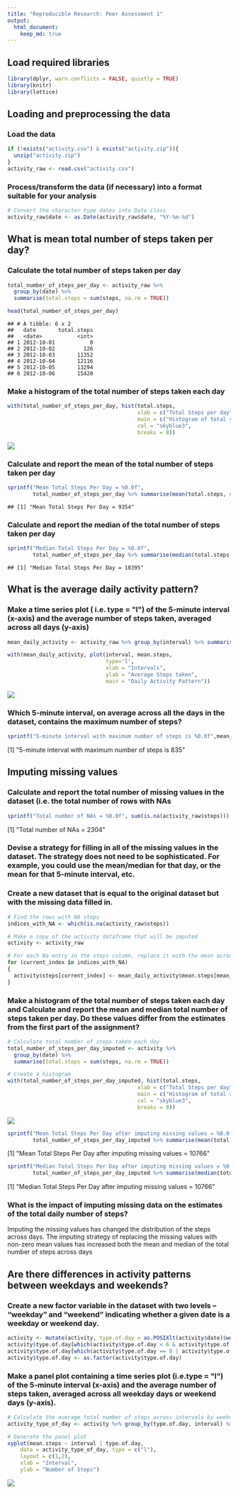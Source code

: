 ```yaml
---
title: "Reproducible Research: Peer Assessment 1"
output: 
  html_document:
    keep_md: true
---
```


## Load required libraries

```r
library(dplyr, warn.conflicts = FALSE, quietly = TRUE)
library(knitr)
library(lattice)
```

## Loading and preprocessing the data 
### Load the data

```r
if (!exists("activity.csv") & exists("activity.zip")){
  unzip("activity.zip")
}
activity_raw <- read.csv("activity.csv")
```

### Process/transform the data (if necessary) into a format suitable for your analysis

```r
# Convert the character type dates into Date class
activity_raw$date <- as.Date(activity_raw$date, "%Y-%m-%d")
```

## What is mean total number of steps taken per day?
### Calculate the total number of steps taken per day

```r
total_number_of_steps_per_day <- activity_raw %>% 
  group_by(date) %>% 
  summarise(total.steps = sum(steps, na.rm = TRUE))

head(total_number_of_steps_per_day)
```

```
## # A tibble: 6 x 2
##   date       total.steps
##   <date>           <int>
## 1 2012-10-01           0
## 2 2012-10-02         126
## 3 2012-10-03       11352
## 4 2012-10-04       12116
## 5 2012-10-05       13294
## 6 2012-10-06       15420
```

### Make a histogram of the total number of steps taken each day

```r
with(total_number_of_steps_per_day, hist(total.steps, 
                                         xlab = c("Total Steps per day"),
                                         main = c("Histogram of total steps per day"),
                                         col = "skyblue3",
                                         breaks = 8))
```

![](PA1_template_files/figure-html/unnamed-chunk-5-1.png)<!-- -->

### Calculate and report the mean of the total number of steps taken per day

```r
sprintf("Mean Total Steps Per Day = %0.0f",
        total_number_of_steps_per_day %>% summarise(mean(total.steps, na.rm = TRUE)))
```

```
## [1] "Mean Total Steps Per Day = 9354"
```

### Calculate and report the median of the total number of steps taken per day

```r
sprintf("Median Total Steps Per Day = %0.0f",
        total_number_of_steps_per_day %>% summarise(median(total.steps, na.rm = TRUE)))
```

```
## [1] "Median Total Steps Per Day = 10395"
```

## What is the average daily activity pattern?
### Make a time series plot ( i.e. type = "l") of the 5-minute interval (x-axis) and the average number of steps taken, averaged across all days (y-axis)

```r
mean_daily_activity <- activity_raw %>% group_by(interval) %>% summarise(mean.steps = mean(steps, na.rm = TRUE))

with(mean_daily_activity, plot(interval, mean.steps, 
                               type='l',
                               xlab = "Intervals",
                               ylab = "Average Steps taken",
                               main = "Daily Activity Pattern"))
```

![](PA1_template_files/figure-html/unnamed-chunk-8-1.png)<!-- -->

### Which 5-minute interval, on average across all the days in the dataset, contains the maximum number of steps?

```r
sprintf("5-minute interval with maximum number of steps is %0.0f",mean_daily_activity$interval[which.max(mean_daily_activity$mean.steps)])
```

[1] "5-minute interval with maximum number of steps is 835"

## Imputing missing values
### Calculate and report the total number of missing values in the dataset (i.e. the total number of rows with NAs

```r
sprintf("Total number of NAs = %0.0f", sum(is.na(activity_raw$steps)))
```

[1] "Total number of NAs = 2304"

### Devise a strategy for filling in all of the missing values in the dataset. The strategy does not need to be sophisticated. For example, you could use the mean/median for that day, or the mean for that 5-minute interval, etc.

### Create a new dataset that is equal to the original dataset but with the missing data filled in.

```r
# Find the rows with NA steps
indices_with_NA <- which(is.na(activity_raw$steps))

# Make a copy of the activity dataframe that will be imputed
activity <- activity_raw

# For each Na entry in the steps column, replace it with the mean across days for the corresponding interval
for (current_index in indices_with_NA)
{
  activity$steps[current_index] <- mean_daily_activity$mean.steps[mean_daily_activity$interval == activity$interval[current_index]]
}
```

### Make a histogram of the total number of steps taken each day and Calculate and report the mean and median total number of steps taken per day. Do these values differ from the estimates from the first part of the assignment? 

```r
# Calculate total number of steps taken each day
total_number_of_steps_per_day_imputed <- activity %>% 
  group_by(date) %>% 
  summarise(total.steps = sum(steps, na.rm = TRUE))

# Create a histogram
with(total_number_of_steps_per_day_imputed, hist(total.steps, 
                                         xlab = c("Total Steps per day"),
                                         main = c("Histogram of total steps per day after imputing missing values"),
                                         col = "skyblue3",
                                         breaks = 8))
```

![](PA1_template_files/figure-html/unnamed-chunk-12-1.png)<!-- -->

```r
sprintf("Mean Total Steps Per Day after imputing missing values = %0.0f",
        total_number_of_steps_per_day_imputed %>% summarise(mean(total.steps, na.rm = TRUE)))
```

[1] "Mean Total Steps Per Day after imputing missing values = 10766"

```r
sprintf("Median Total Steps Per Day after imputing missing values = %0.0f",
        total_number_of_steps_per_day_imputed %>% summarise(median(total.steps, na.rm = TRUE)))
```

[1] "Median Total Steps Per Day after imputing missing values = 10766"

### What is the impact of imputing missing data on the estimates of the total daily number of steps?
Imputing the missing values has changed the distribution of the steps across days. The imputing strategy of replacing the missing values with non-zero mean values has increased both the mean and median of the total number of steps across days 

## Are there differences in activity patterns between weekdays and weekends?
### Create a new factor variable in the dataset with two levels – “weekday” and “weekend” indicating whether a given date is a weekday or weekend day.

```r
activity <- mutate(activity, type.of.day = as.POSIXlt(activity$date)$wday)
activity$type.of.day[which(activity$type.of.day < 6 & activity$type.of.day > 0)] <- c("weekday")
activity$type.of.day[which(activity$type.of.day == 0 | activity$type.of.day == 6)] <- c("weekend")
activity$type.of.day <- as.factor(activity$type.of.day)
```

### Make a panel plot containing a time series plot (i.e.type = "l") of the 5-minute interval (x-axis) and the average number of steps taken, averaged across all weekday days or weekend days (y-axis).

```r
# Calculate the average total number of steps across intervals by weekday or weekend 
activity_type_of_day <- activity %>% group_by(type.of.day, interval) %>% summarise(mean.steps = mean(steps, na.rm = TRUE))

# Generate the panel plot
xyplot(mean.steps ~ interval | type.of.day,
    data = activity_type_of_day, type = c("l"),
    layout = c(1,2),
    xlab = "Interval",
    ylab = "Number of Steps")
```

![](PA1_template_files/figure-html/unnamed-chunk-14-1.png)<!-- -->
